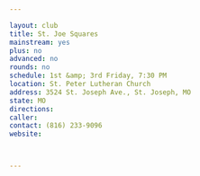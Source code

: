 ```yaml
---

layout: club
title: St. Joe Squares
mainstream: yes
plus: no
advanced: no
rounds: no
schedule: 1st &amp; 3rd Friday, 7:30 PM
location: St. Peter Lutheran Church
address: 3524 St. Joseph Ave., St. Joseph, MO
state: MO
directions: 
caller: 
contact: (816) 233-9096
website: 



---
```



